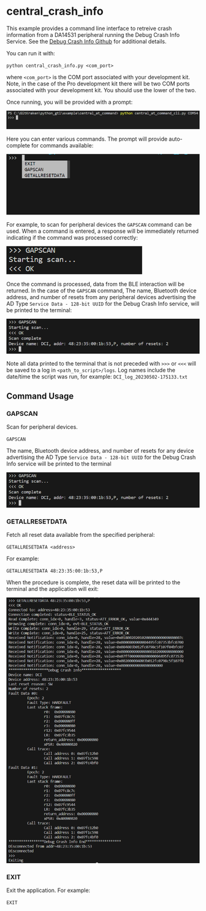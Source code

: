 # central_crash_info

This example provides a command line interface to retreive crash information from a DA14531 peripheral running the Debug Crash Info Service. See the
[Debug Crash Info Github](https://github.com/Renesas-US-Connectivity/dlg_crash_info) for additional details.

You can run it with:

`python central_crash_info.py <com_port>`

where `<com_port>` is the COM port associated with your development kit. Note, in the case of the Pro development kit there will be two COM ports associated with your development kit. You should use the lower of the two.

Once running, you will be provided with a prompt:

![terminal](assets/terminal.png)

Here you can enter various commands. The prompt will provide auto-complete for commands available:

![terminal2](assets/terminal2.png)

For example, to scan for peripheral devices the `GAPSCAN` command can be used. When a command is entered, a response will be immediately returned indicating if the command was processed correctly:

![terminal3](assets/terminal3.png)

Once the command is processed, data from the BLE interaction will be returned. In the case of the `GAPSCAN` command, The name, Bluetooth device address, and number of resets from any peripheral devices advertising the AD Type `Service Data - 128-bit UUID` for the Debug Crash Info service, will be printed to the terminal:

![terminal4](assets/terminal4.png)

Note all data printed to the terminal that is not preceded with `>>>` or `<<<` will be saved to a log in `<path_to_script>/logs`. Log names include the date/time the script was run, for example: `DCI_log_20230502-175133.txt`

## Command Usage

### GAPSCAN

Scan for peripheral devices.

`GAPSCAN`

The name, Bluetooth device address, and number of resets for any device advertising the AD Type `Service Data - 128-bit UUID` for the Debug Crash Info service will be printed to the terminal

![terminal4](assets/terminal4.png)

### GETALLRESETDATA

Fetch all reset data available from the specified peripheral:

`GETALLRESETDATA <address>`

For example:

`GETALLRESETDATA 48:23:35:00:1b:53,P`

When the procedure is complete, the reset data will be printed to the terminal and the application will exit:

![getallresetdata](assets/getallresetdata.PNG)

### EXIT

Exit the application. For example:

`EXIT`
